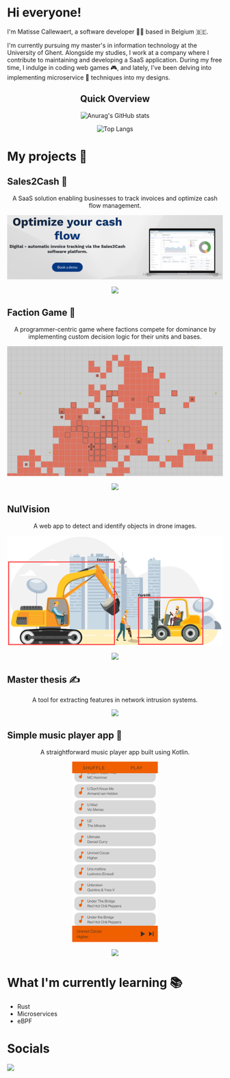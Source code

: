 # Hi everyone!

I'm Matisse Callewaert, a software developer 👨‍💻 based in Belgium 🇧🇪.

I'm currently pursuing my master's in information technology at the University of Ghent. Alongside my studies, I work at a company where I contribute to maintaining and developing a SaaS application. During my free time, I indulge in coding web games 🎮, and lately, I've been delving into implementing microservice 🔬 techniques into my designs.
<div align="center">
   
## Quick Overview

![Anurag's GitHub stats](https://github-readme-stats.vercel.app/api?username=matissecallewaert&show_icons=true&theme=dark)

![Top Langs](https://github-readme-stats.vercel.app/api/top-langs/?username=matissecallewaert&layout=compact&theme=dark)

</div>

# My projects 🚀

## Sales2Cash 👔

<div align="center">

A SaaS solution enabling businesses to track invoices and optimize cash flow management.

<img src="./assets/sales2cash.png" width="600px" ><br>

<a href="https://skillicons.dev">
  <img src="https://skillicons.dev/icons?i=cs,dotnet,docker,aws,azure,angular,postgresql" />
</a>

</div>

## Faction Game 🎲

<div align="center">

A programmer-centric game where factions compete for dominance by implementing custom decision logic for their units and bases.

<img src="./assets/faction.png" width="600px" /><br>

<a href="https://skillicons.dev">
  <img src="https://skillicons.dev/icons?i=git,ts,react,prisma,mysql,nodejs,docker" />
</a>
  
</div>

## NulVision
<div align="center">

  A web app to detect and identify objects in drone images.

  <img src="./assets/nulvision.png" width="600px" /><br>

  <a href="https://skillicons.dev">
    <img src="https://skillicons.dev/icons?i=gitlab,js,py,tensorflow" />
  </a>

</div>

## Master thesis ✍️

<div align="center">

  A tool for extracting features in network intrusion systems.

  <a href="https://skillicons.dev">
    <img src="https://skillicons.dev/icons?i=git,rust,bash" />
  </a>

</div>

## Simple music player app 🎵

<div align="center" style="margin-bottom: 20px">

A straightforward music player app built using Kotlin.

<img src="./assets/music_player.jpg" width="200px"/><br>

<a href="https://skillicons.dev">
  <img src="https://skillicons.dev/icons?i=kotlin,androidstudio" />
</a>

</div>

# What I'm currently learning 📚

<ul>
<li>Rust</li>
<li>Microservices</li>
<li>eBPF</li>
</ul>

# Socials
<div>
  <a href="https://www.linkedin.com/in/matisse-callewaert-a32248269">
    <img src="https://skillicons.dev/icons?i=linkedin" />
  </a>
</div>

